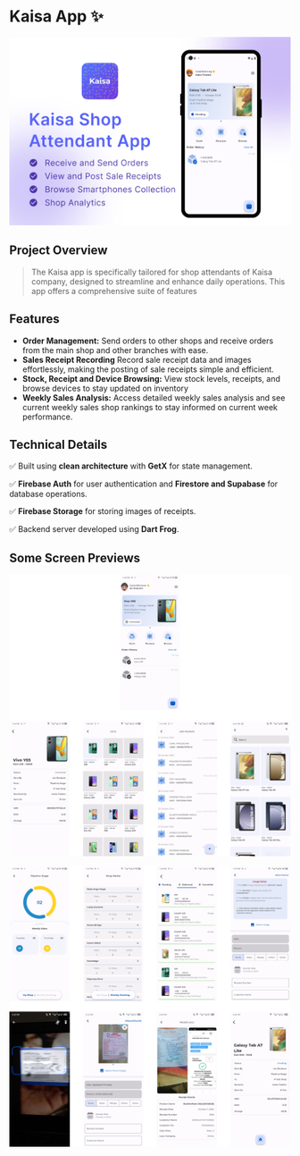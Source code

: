# Kaisa App ✨

![Alt text](https://github.com/ianshaloom/Flutter-App-Releases/blob/main/Kaisa/Kaisa.jpg)

## Project Overview

> The Kaisa app is specifically tailored for shop attendants of Kaisa company, designed to streamline and enhance daily operations. This app offers a comprehensive suite of features

## Features

  * **Order Management:** Send orders to other shops and receive orders from the main shop and other branches with ease.
  * **Sales Receipt Recording**  Record sale receipt data and images effortlessly, making the posting of sale receipts simple and efficient.
  * **Stock, Receipt and Device Browsing:** View stock levels, receipts, and browse devices to stay updated on inventory
  * **Weekly Sales Analysis:** Access detailed weekly sales analysis and see current weekly sales shop rankings to stay informed on current week performance.

## Technical Details

✅ Built using **clean architecture** with **GetX** for state management.

✅ **Firebase Auth** for user authentication and **Firestore and Supabase** for database operations.

✅ **Firebase Storage** for storing images of receipts.

✅ Backend server developed using **Dart Frog**.


## Some Screen Previews

![Alt text](https://github.com/ianshaloom/Flutter-App-Releases/blob/main/Kaisa/kaisa-3.png)

![Alt text](https://github.com/ianshaloom/Flutter-App-Releases/blob/main/Kaisa/kaisa-2.png)

